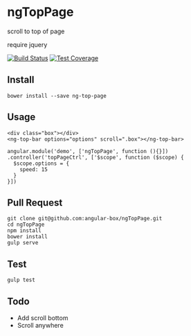 # ngTopPage

scroll to top of page

require jquery

[![Build Status][travis-image]][travis-url]
[![Test Coverage][coveralls-image]][coveralls-url]

## Install

`
bower install --save ng-top-page
`

## Usage

```
<div class="box"></div>
<ng-top-bar options="options" scroll=".box"></ng-top-bar>

angular.module('demo', ['ngTopPage', function (){}])
.controller('topPageCtrl', ['$scope', function ($scope) {
  $scope.options = {
    speed: 15
  }
}])
```

## Pull Request

```
git clone git@github.com:angular-box/ngTopPage.git
cd ngTopPage
npm install
bower install
gulp serve
```

## Test

```
gulp test
```

## Todo

* Add scroll bottom
* Scroll anywhere

[travis-image]: https://travis-ci.org/boiawang/angular-box/ngTopPage
[travis-url]: https://travis-ci.org/angular-box/ngTopPage
[coveralls-image]: https://img.shields.io/coveralls/angular-box/ngTopPage.svg?style=flat
[coveralls-url]: https://coveralls.io/r/angular-box/ngTopPage?branch=master
